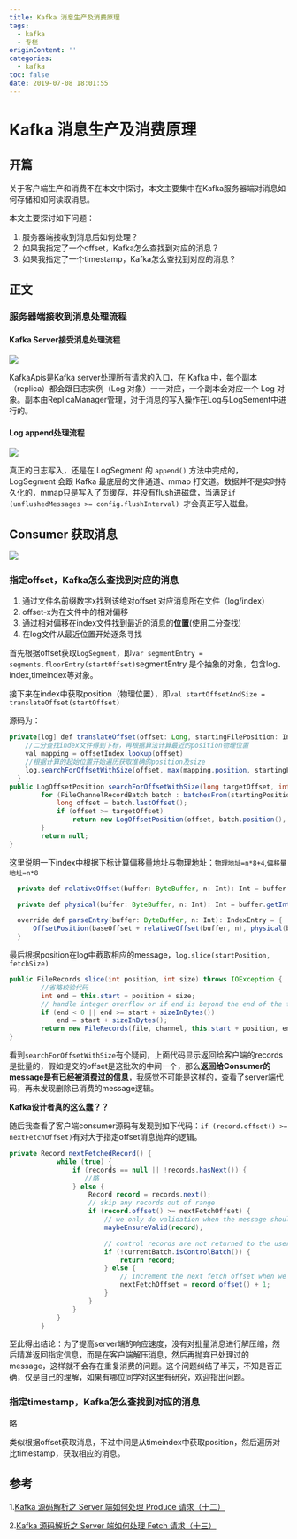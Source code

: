 ```yaml
---
title: Kafka 消息生产及消费原理
tags:
  - kafka
  - 专栏
originContent: ''
categories:
  - kafka
toc: false
date: 2019-07-08 18:01:55
---
```


# Kafka 消息生产及消费原理

## 开篇

关于客户端生产和消费不在本文中探讨，本文主要集中在Kafka服务器端对消息如何存储和如何读取消息。

本文主要探讨如下问题：

1. 服务器端接收到消息后如何处理？
2. 如果我指定了一个offset，Kafka怎么查找到对应的消息？
3. 如果我指定了一个timestamp，Kafka怎么查找到对应的消息？

## 正文

### 服务器端接收到消息处理流程

#### Kafka Server接受消息处理流程



![](http://blogstatic.aibibang.com/kafka%20server%E6%8E%A5%E5%8F%97%E6%B6%88%E6%81%AF%E5%A4%84%E7%90%86%E6%B5%81%E7%A8%8B.png)

KafkaApis是Kafka server处理所有请求的入口，在 Kafka 中，每个副本（replica）都会跟日志实例（Log 对象）一一对应，一个副本会对应一个 Log 对象。副本由ReplicaManager管理，对于消息的写入操作在Log与LogSement中进行的。



#### Log append处理流程

![](http://blogstatic.aibibang.com/log_append%E5%A4%84%E7%90%86%E6%B5%81%E7%A8%8B.png)





真正的日志写入，还是在 LogSegment 的 `append()` 方法中完成的，LogSegment 会跟 Kafka 最底层的文件通道、mmap 打交道。数据并不是实时持久化的，mmap只是写入了页缓存，并没有flush进磁盘，当满足`if (unflushedMessages >= config.flushInterval) `才会真正写入磁盘。

## Consumer 获取消息

![](http://matt33.com/images/kafka/kafka_fetch_request.png)
### 指定offset，Kafka怎么查找到对应的消息

1. 通过文件名前缀数字x找到该绝对offset 对应消息所在文件（log/index）
2. offset-x为在文件中的相对偏移
3. 通过相对偏移在index文件找到最近的消息的**位置**(使用二分查找)
4. 在log文件从最近位置开始逐条寻找

首先根据offset获取`LogSegment`，即`var segmentEntry = segments.floorEntry(startOffset)`segmentEntry 是个抽象的对象，包含log、index,timeindex等对象。

接下来在index中获取position（物理位置），即`val startOffsetAndSize = translateOffset(startOffset)`

源码为：

```java
private[log] def translateOffset(offset: Long, startingFilePosition: Int = 0): LogOffsetPosition = {
    //二分查找index文件得到下标，再根据算法计算最近的position物理位置
    val mapping = offsetIndex.lookup(offset)
    //根据计算的起始位置开始遍历获取准确的position及size
    log.searchForOffsetWithSize(offset, max(mapping.position, startingFilePosition))
  }
public LogOffsetPosition searchForOffsetWithSize(long targetOffset, int startingPosition) {
        for (FileChannelRecordBatch batch : batchesFrom(startingPosition)) {
            long offset = batch.lastOffset();
            if (offset >= targetOffset)
                return new LogOffsetPosition(offset, batch.position(), batch.sizeInBytes());
        }
        return null;
}
```

这里说明一下index中根据下标计算偏移量地址与物理地址：`物理地址=n*8+4`,`偏移量地址=n*8`

```java
  private def relativeOffset(buffer: ByteBuffer, n: Int): Int = buffer.getInt(n * entrySize)

  private def physical(buffer: ByteBuffer, n: Int): Int = buffer.getInt(n * entrySize + 4)

  override def parseEntry(buffer: ByteBuffer, n: Int): IndexEntry = {
      OffsetPosition(baseOffset + relativeOffset(buffer, n), physical(buffer, n))
  }
```



最后根据position在log中截取相应的message，`log.slice(startPosition, fetchSize)`

```java
public FileRecords slice(int position, int size) throws IOException {
        //省略校验代码
        int end = this.start + position + size;
        // handle integer overflow or if end is beyond the end of the file
        if (end < 0 || end >= start + sizeInBytes())
            end = start + sizeInBytes();
        return new FileRecords(file, channel, this.start + position, end, true);
}
```



看到`searchForOffsetWithSize`有个疑问，上面代码显示返回给客户端的records是批量的，假如提交的offset是这批次的中间一个，那么**返回给Consumer的message是有已经被消费过的信息**，我感觉不可能是这样的，查看了server端代码，再未发现删除已消费的message逻辑。

**Kafka设计者真的这么蠢？？**

随后我查看了客户端consumer源码有发现到如下代码：`if (record.offset() >= nextFetchOffset)`有对大于指定offset消息抛弃的逻辑。

```java
private Record nextFetchedRecord() {
            while (true) {
                if (records == null || !records.hasNext()) {
                   //略
                } else {
                    Record record = records.next();
                    // skip any records out of range
                    if (record.offset() >= nextFetchOffset) {
                        // we only do validation when the message should not be skipped.
                        maybeEnsureValid(record);

                        // control records are not returned to the user
                        if (!currentBatch.isControlBatch()) {
                            return record;
                        } else {
                            // Increment the next fetch offset when we skip a control batch.
                            nextFetchOffset = record.offset() + 1;
                        }
                    }
                }
            }
        }
```

至此得出结论：为了提高server端的响应速度，没有对批量消息进行解压缩，然后精准返回指定信息，而是在客户端解压消息，然后再抛弃已处理过的message，这样就不会存在重复消费的问题。这个问题纠结了半天，不知是否正确，仅是自己的理解，如果有哪位同学对这里有研究，欢迎指出问题。

### 指定timestamp，Kafka怎么查找到对应的消息

略

类似根据offset获取消息，不过中间是从timeindex中获取position，然后遍历对比timestamp，获取相应的消息。

## 参考

1.[Kafka 源码解析之 Server 端如何处理 Produce 请求（十二）](http://matt33.com/2018/03/18/kafka-server-handle-produce-request/)

2.[Kafka 源码解析之 Server 端如何处理 Fetch 请求（十三）](http://matt33.com/2018/04/15/kafka-server-handle-fetch-request/)